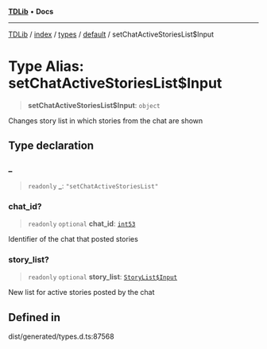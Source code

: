 [**TDLib**](../../../../../../README.md) • **Docs**

***

[TDLib](../../../../../../modules.md) / [index](../../../../../README.md) / [types](../../../README.md) / [default](../README.md) / setChatActiveStoriesList$Input

# Type Alias: setChatActiveStoriesList$Input

> **setChatActiveStoriesList$Input**: `object`

Changes story list in which stories from the chat are shown

## Type declaration

### \_

> `readonly` **\_**: `"setChatActiveStoriesList"`

### chat\_id?

> `readonly` `optional` **chat\_id**: [`int53`](int53-1.md)

Identifier of the chat that posted stories

### story\_list?

> `readonly` `optional` **story\_list**: [`StoryList$Input`](StoryList$Input.md)

New list for active stories posted by the chat

## Defined in

dist/generated/types.d.ts:87568
